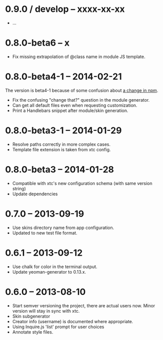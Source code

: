 
# 0.9.0 / develop – xxxx-xx-xx
- ...

# 0.8.0-beta6 – x
- Fix missing extrapolation of @class name in module JS template.

# 0.8.0-beta4-1 – 2014-02-21
The version is beta4-1 because of some confusion about [a change in npm](https://github.com/npm/npmjs.org/issues/148#issuecomment-35686492).

- Fix the confusing "change that?" question in the module generator.
- Can get all default files even when requesting customization.
- Print a Handlebars snippet after module/skin generation.

# 0.8.0-beta3-1 – 2014-01-29
- Resolve paths correctly in more complex cases.
- Template file extension is taken from xtc config.

# 0.8.0-beta3 – 2014-01-28
- Compatible with xtc's new configuration schema (with same version string)
- Update dependencies

# 0.7.0 – 2013-09-19
- Use skins directory name from app configuration.
- Updated to new test file format.

# 0.6.1 – 2013-09-12
- Use chalk for color in the terminal output.
- Update yeoman-generator to 0.13.x.

# 0.6.0 – 2013-08-10
- Start semver versioning the project, there are actual users now. Minor version will stay in sync with xtc.
- Skin subgenerator
- Creator info (username) is documented where appropriate.
- Using Inquire.js 'list' prompt for user choices
- Annotate style files.